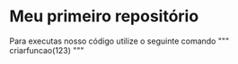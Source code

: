 # Meu primeiro repositório

Para executas nosso código utilize o seguinte comando
"""
criarfuncao(123)
"""
